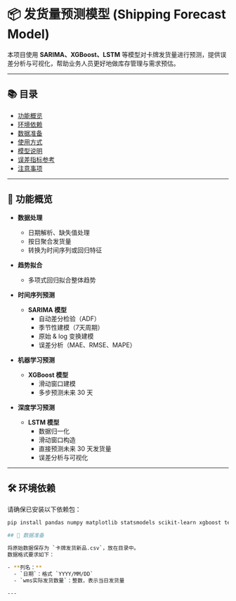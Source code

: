 # 📦 发货量预测模型 (Shipping Forecast Model)

本项目使用 **SARIMA、XGBoost、LSTM** 等模型对卡牌发货量进行预测，提供误差分析与可视化，帮助业务人员更好地做库存管理与需求预估。

---

## 📚 目录

- [功能概览](#-功能概览)
- [环境依赖](#️-环境依赖)
- [数据准备](#-数据准备)
- [使用方式](#-使用方式)
- [模型说明](#-模型说明)
- [误差指标参考](#-误差指标参考)
- [注意事项](#-注意事项)

---

## 🚀 功能概览

- **数据处理**
  - 日期解析、缺失值处理
  - 按日聚合发货量
  - 转换为时间序列或回归特征  

- **趋势拟合**
  - 多项式回归拟合整体趋势  

- **时间序列预测**
  - **SARIMA 模型**
    - 自动差分检验（ADF）
    - 季节性建模（7天周期）
    - 原始 & log 变换建模
    - 误差分析（MAE、RMSE、MAPE）  

- **机器学习预测**
  - **XGBoost 模型**
    - 滑动窗口建模
    - 多步预测未来 30 天  

- **深度学习预测**
  - **LSTM 模型**
    - 数据归一化
    - 滑动窗口构造
    - 直接预测未来 30 天发货量
    - 误差分析与可视化  

---

## 🛠️ 环境依赖

请确保已安装以下依赖包：

```bash
pip install pandas numpy matplotlib statsmodels scikit-learn xgboost tensorflow

## 📂 数据准备

将原始数据保存为 `卡牌发货新品.csv`，放在目录中。  
数据格式要求如下：

- **列名：**
  - `日期`：格式 `YYYY/MM/DD`
  - `wms实际发货数量`：整数，表示当日发货量  

---
